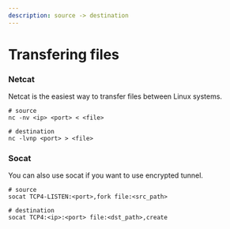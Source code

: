 ```yaml
---
description: source -> destination
---
```


# Transfering files

### Netcat

Netcat is the easiest way to transfer files between Linux systems.

```text
# source
nc -nv <ip> <port> < <file>

# destination
nc -lvnp <port> > <file>
```

### Socat

You can also use socat if you want to use encrypted tunnel.

```text
# source
socat TCP4-LISTEN:<port>,fork file:<src_path>

# destination
socat TCP4:<ip>:<port> file:<dst_path>,create
```

